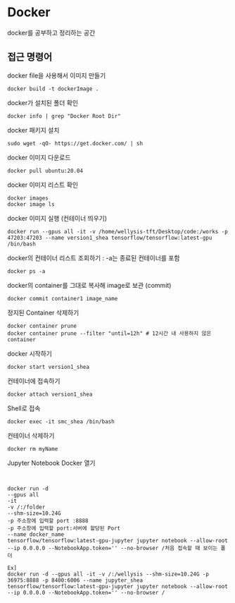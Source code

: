 # Docker
docker를 공부하고 정리하는 공간

## 접근 명령어

docker file을 사용해서 이미지 만들기

```
docker build -t dockerImage .
```

docker가 설치된 폴더 확인

```
docker info | grep "Docker Root Dir"
```

docker 패키지 설치

```
sudo wget -qO- https://get.docker.com/ | sh
```

docker 이미지 다운로드

```
docker pull ubuntu:20.04
```


docker 이미지 리스트 확인

```
docker images 
docker image ls
```
docker 이미지 실행 (컨테이너 띄우기)

```
docker run --gpus all -it -v /home/wellysis-tft/Desktop/code:/works -p 47203:47203 --name version1_shea tensorflow/tensorflow:latest-gpu /bin/bash

```

docker의 컨테이너 리스트 조회하기 : -a는 종료된 컨테이너를 포함

```
docker ps -a 
```

docker의 container를 그대로 복사해 image로 보관 (commit)

```
docker commit container1 image_name
```

정지된 Container 삭제하기

```
docker container prune
docker container prune --filter "until=12h" # 12시간 내 사용하지 않은 container 
```

docker 시작하기

```
docker start version1_shea
```

컨테이너에 접속하기

```
docker attach version1_shea
```

Shell로 접속

```
docker exec -it smc_shea /bin/bash
```

컨테이너 삭제하기

```
docker rm myName
```

Jupyter Notebook Docker 열기

```

      
docker run -d 
--gpus all 
-it 
-v /:/folder
--shm-size=10.24G
-p 주소창에 입력할 port :8888 
-p 주소창에 입력할 port:서버에 할당된 Port 
--name docker_name 
tensorflow/tensorflow:latest-gpu-jupyter jupyter notebook --allow-root --ip 0.0.0.0 --NotebookApp.token='' --no-browser /처음 접속할 때 보이는 폴더 

Ex]
docker run -d --gpus all -it -v /:/wellysis --shm-size=10.24G -p 36975:8888 -p 8400:6006 --name jupyter_shea tensorflow/tensorflow:latest-gpu-jupyter jupyter notebook --allow-root --ip 0.0.0.0 --NotebookApp.token='' --no-browser /
           
```
